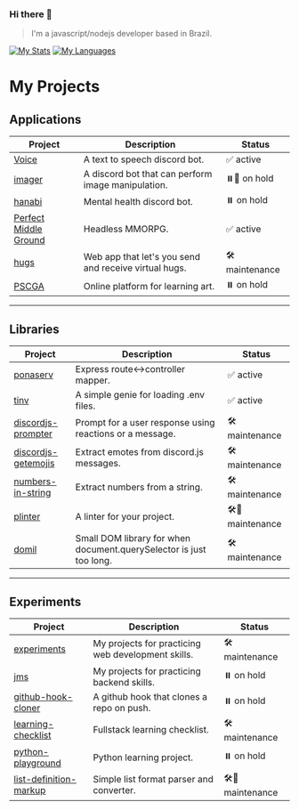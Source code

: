 ### Hi there 👋

> I'm a javascript/nodejs developer based in Brazil.

[![My Stats](https://github-readme-stats.vercel.app/api?username=joaquimnet&count_private=true&show_icons=true)](https://github.com/joaquimnet)
[![My Languages](https://github-readme-stats.vercel.app/api/top-langs/?username=joaquimnet&layout=compact)](https://github.com/joaquimnet)

# My Projects

## Applications

| Project                                                    | Description                                           | Status          |
| ---------------------------------------------------------- | ----------------------------------------------------- | --------------- |
| [Voice](https://github.com/joaquimnet/voice)               | A text to speech discord bot.                         | ✅ active        |
| [imager](https://github.com/joaquimnet/imager)             | A discord bot that can perform image manipulation.    | ⏸️🚧 on hold    |
| [hanabi](https://github.com/joaquimnet/hanabi)             | Mental health discord bot.                            | ⏸️ on hold      |
| [Perfect Middle Ground](https://github.com/joaquimnet/pmg) | Headless MMORPG.                                      | ✅ active        |
| [hugs](https://github.com/joaquimnet/hugs)                 | Web app that let's you send and receive virtual hugs. | 🛠️ maintenance |
| [PSCGA](https://github.com/joaquimnet/PSCGA)               | Online platform for learning art.                     | ⏸️ on hold      |

* * *

## Libraries

| Project                                                                  | Description                                                         | Status            |
| ------------------------------------------------------------------------ | ------------------------------------------------------------------- | ----------------- |
| [ponaserv](https://github.com/joaquimnet/ponaserv)                       | Express route&lt;->controller mapper.                               | ✅ active        |
| [tinv](https://github.com/joaquimnet/tinv)                               | A simple genie for loading .env files.                              | ✅ active        |
| [discordjs-prompter](https://github.com/joaquimnet/discordjs-prompter)   | Prompt for a user response using reactions or a message.            | 🛠️ maintenance   |
| [discordjs-getemojis](https://github.com/joaquimnet/discordjs-getemojis) | Extract emotes from discord.js messages.                            | 🛠️ maintenance   |
| [numbers-in-string](https://github.com/joaquimnet/numbers-in-string)     | Extract numbers from a string.                                      | 🛠️ maintenance   |
| [plinter](https://github.com/joaquimnet/plinter)                         | A linter for your project.                                          | 🛠️🚧 maintenance |
| [domil](https://github.com/joaquimnet/domil)                             | Small DOM library for when document.querySelector is just too long. | 🛠️ maintenance   |

* * *

## Experiments

| Project                                                                        | Description                                        | Status            |
| ------------------------------------------------------------------------------ | -------------------------------------------------- | ----------------- |
| [experiments](https://github.com/joaquimnet/experiments)                       | My projects for practicing web development skills. | 🛠️ maintenance   |
| [jms](https://github.com/joaquimnet/jms)                                       | My projects for practicing backend skills.         | ⏸️ on hold        |
| [github-hook-cloner](https://github.com/joaquimnet/github-hook-cloner)         | A github hook that clones a repo on push.          | ⏸️ on hold        |
| [learning-checklist](https://github.com/joaquimnet/learning-checklist)         | Fullstack learning checklist.                      | 🛠️ maintenance   |
| [python-playground](https://github.com/joaquimnet/python-playground)           | Python learning project.                           | ⏸️ on hold        |
| [list-definition-markup](https://github.com/joaquimnet/list-definition-markup) | Simple list format parser and converter.           | 🛠️🚧 maintenance |
